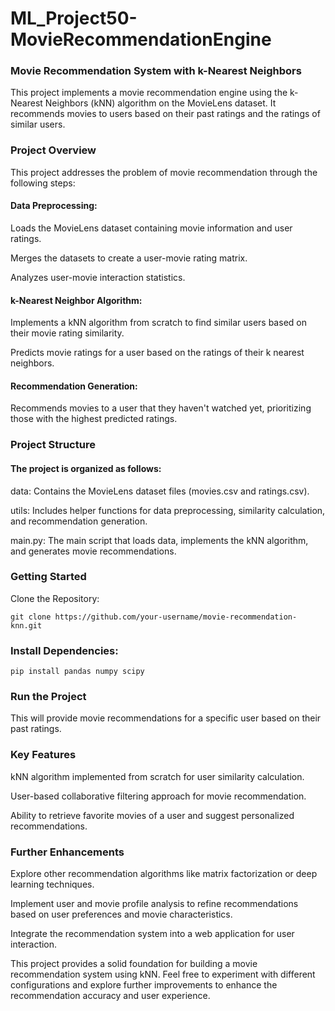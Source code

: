 # ML_Project50-MovieRecommendationEngine

### Movie Recommendation System with k-Nearest Neighbors
This project implements a movie recommendation engine using the k-Nearest Neighbors (kNN) algorithm on the MovieLens dataset. It recommends movies to users based on their past ratings and the ratings of similar users.

### Project Overview
This project addresses the problem of movie recommendation through the following steps:

#### Data Preprocessing:
Loads the MovieLens dataset containing movie information and user ratings.

Merges the datasets to create a user-movie rating matrix.

Analyzes user-movie interaction statistics.

#### k-Nearest Neighbor Algorithm:
Implements a kNN algorithm from scratch to find similar users based on their movie rating similarity.

Predicts movie ratings for a user based on the ratings of their k nearest neighbors.


#### Recommendation Generation:
Recommends movies to a user that they haven't watched yet, prioritizing those with the highest predicted ratings.

### Project Structure
#### The project is organized as follows:
data: Contains the MovieLens dataset files (movies.csv and ratings.csv).

utils: Includes helper functions for data preprocessing, similarity calculation, and recommendation generation.

main.py: The main script that loads data, implements the kNN algorithm, and generates movie recommendations.

### Getting Started
Clone the Repository:
```
git clone https://github.com/your-username/movie-recommendation-knn.git
```

### Install Dependencies:
```
pip install pandas numpy scipy
```

### Run the Project

This will provide movie recommendations for a specific user based on their past ratings.

### Key Features
kNN algorithm implemented from scratch for user similarity calculation.

User-based collaborative filtering approach for movie recommendation.

Ability to retrieve favorite movies of a user and suggest personalized recommendations.

### Further Enhancements
Explore other recommendation algorithms like matrix factorization or deep learning techniques.

Implement user and movie profile analysis to refine recommendations based on user preferences and movie characteristics.

Integrate the recommendation system into a web application for user interaction.

This project provides a solid foundation for building a movie recommendation system using kNN. Feel free to experiment with different configurations and explore further improvements to enhance the recommendation accuracy and user experience.
